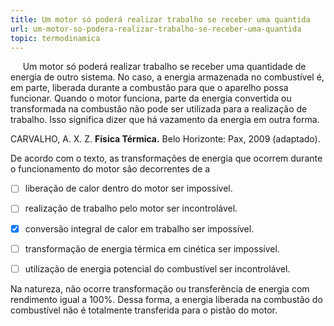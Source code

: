 ```yaml
---
title: Um motor só poderá realizar trabalho se receber uma quantida
url: um-motor-so-podera-realizar-trabalho-se-receber-uma-quantida
topic: termodinamica
---
```



     Um motor só poderá realizar trabalho se receber uma quantidade de energia de outro sistema. No caso, a energia armazenada no combustível é, em parte, liberada durante a combustão para que o aparelho possa funcionar. Quando o motor funciona, parte da energia convertida ou transformada na combustão não pode ser utilizada para a realização de trabalho. Isso significa dizer que há vazamento da energia em outra forma.

CARVALHO, A. X. Z. **Física Térmica.** Belo Horizonte: Pax, 2009 (adaptado).

De acordo com o texto, as transformações de energia que ocorrem durante o funcionamento do motor são decorrentes de a



- [ ] liberação de calor dentro do motor ser impossível.
- [ ] realização de trabalho pelo motor ser incontrolável.
- [x] conversão integral de calor em trabalho ser impossível.
- [ ] transformação de energia térmica em cinética ser impossível.
- [ ] utilização de energia potencial do combustível ser incontrolável.


Na natureza, não ocorre transformação ou transferência de energia com rendimento igual a 100%. Dessa forma, a energia liberada na combustão do combustível não é totalmente transferida para o pistão do motor.
